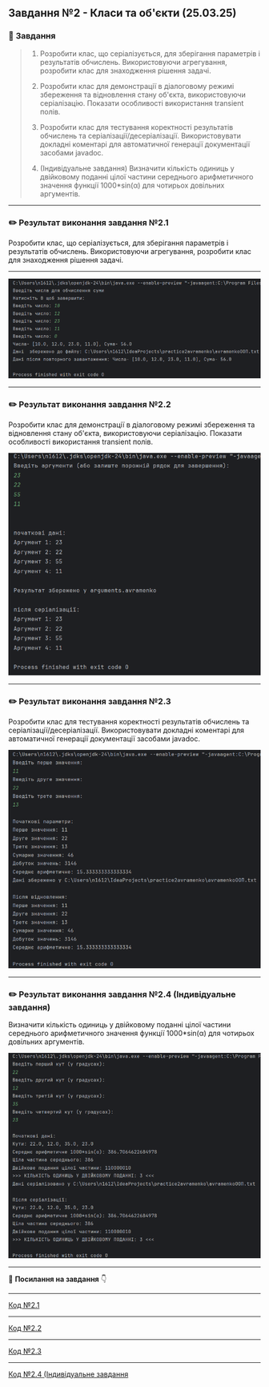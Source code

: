 ## **Завдання №2 - Класи та об'єкти (25.03.25)**

### :scroll: **Завдання**

>1. Розробити клас, що серіалізується, для зберігання параметрів і результатів
   обчислень.
   Використовуючи агрегування, розробити клас для знаходження рішення
   задачі.
>
>2. Розробити клас для демонстрації в діалоговому режимі збереження та
   відновлення стану об'єкта, використовуючи серіалізацію. Показати особливості
   використання transient полів.
>
>3. Розробити клас для тестування коректності результатів обчислень та
   серіалізації/десеріалізації.
   Використовувати докладні коментарі для автоматичної генерації
   документації засобами javadoc.
>
>4. (Індивідуальне завдання)
   Визначити кількість одиниць у двійковому поданні цілої частини середнього
   арифметичного значення функції 1000*sin(α) для чотирьох довільних
   аргументів.
___

### :pencil2: Результат виконання завдання №2.1

Розробити клас, що серіалізується, для зберігання параметрів і результатів
обчислень.
Використовуючи агрегування, розробити клас для знаходження рішення
задачі.
___

![task](https://github.com/avramenko13/Practice-2-OO-/blob/main/practice2avramenko/src/main/java/image/ex2image/ex2image1.png)
___
### :pencil2: Результат виконання завдання №2.2

Розробити клас для демонстрації в діалоговому режимі збереження та
відновлення стану об'єкта, використовуючи серіалізацію. Показати особливості
використання transient полів.


![task](https://github.com/avramenko13/Practice-2-OO-/blob/main/practice2avramenko/src/main/java/image/ex2image/ex2image2.png)
___
### :pencil2: Результат виконання завдання №2.3

Розробити клас для тестування коректності результатів обчислень та
серіалізації/десеріалізації.
Використовувати докладні коментарі для автоматичної генерації
документації засобами javadoc.

![task](https://github.com/avramenko13/Practice-2-OO-/blob/main/practice2avramenko/src/main/java/image/ex2image/ex2image3.png)
___
### :pencil2: Результат виконання завдання №2.4 (Індивідуальне завдання)

Визначити кількість одиниць у двійковому поданні цілої частини середнього
арифметичного значення функції 1000*sin(α) для чотирьох довільних
аргументів.


![task](https://github.com/avramenko13/Practice-2-OO-/blob/main/practice2avramenko/src/main/java/image/ex2image/ex2image4.png)
___

:file_folder: **Посилання на завдання** :point_down:
  ___
[Код №2.1](https://github.com/avramenko13/Practice-2-OO-/blob/main/practice2avramenko/src/main/java/ex2/mainex1.java)
___
[Код №2.2](https://github.com/avramenko13/Practice-2-OO-/blob/main/practice2avramenko/src/main/java/ex2/mainex2.java)
___
[Код №2.3](https://github.com/avramenko13/Practice-2-OO-/blob/main/practice2avramenko/src/main/java/ex2/mainex3w.java)
___
[Код №2.4 (Індивідуальне завдання](https://github.com/avramenko13/Practice-2-OO-/blob/main/practice2avramenko/src/main/java/ex2/individual.java)
